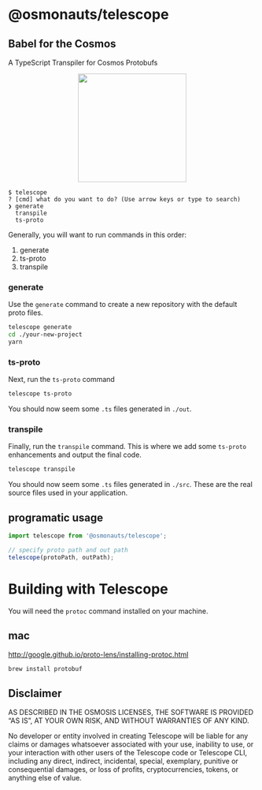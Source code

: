 # @osmonauts/telescope
## Babel for the Cosmos

A TypeScript Transpiler for Cosmos Protobufs

<p align="center">
  <img width="220" src="https://user-images.githubusercontent.com/545047/163644159-e5e5c22b-ad60-421e-aabd-31f06d3e3f4d.png">
</p>


```
$ telescope
? [cmd] what do you want to do? (Use arrow keys or type to search)
❯ generate
  transpile
  ts-proto
```

Generally, you will want to run commands in this order:

1. generate
2. ts-proto
3. transpile
### generate

Use the `generate` command to create a new repository with the default proto files. 

```sh
telescope generate
cd ./your-new-project
yarn 
```

### ts-proto

Next, run the `ts-proto` command

```sh
telescope ts-proto
```

You should now seem some `.ts` files generated in `./out`.
### transpile

Finally, run the `transpile` command. This is where we add some `ts-proto` enhancements and output the final code.

```sh
telescope transpile
```

You should now seem some `.ts` files generated in `./src`. These are the real source files used in your application.
## programatic usage

```js
import telescope from '@osmonauts/telescope';

// specify proto path and out path
telescope(protoPath, outPath);
```
# Building with Telescope

You will need the `protoc` command installed on your machine.

## mac

http://google.github.io/proto-lens/installing-protoc.html

```
brew install protobuf
```


## Disclaimer

AS DESCRIBED IN THE OSMOSIS LICENSES, THE SOFTWARE IS PROVIDED “AS IS”, AT YOUR OWN RISK, AND WITHOUT WARRANTIES OF ANY KIND.

No developer or entity involved in creating Telescope will be liable for any claims or damages whatsoever associated with your use, inability to use, or your interaction with other users of the Telescope code or Telescope CLI, including any direct, indirect, incidental, special, exemplary, punitive or consequential damages, or loss of profits, cryptocurrencies, tokens, or anything else of value.
